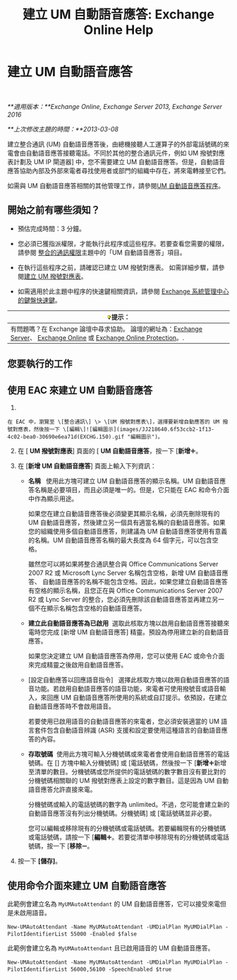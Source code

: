﻿---
title: '建立 UM 自動語音應答: Exchange Online Help'
TOCTitle: 建立 UM 自動語音應答
ms:assetid: 773f53fb-d80f-4a79-8bd3-bd753942489f
ms:mtpsurl: https://technet.microsoft.com/zh-tw/library/Aa998875(v=EXCHG.150)
ms:contentKeyID: 50473526
ms.date: 05/23/2018
mtps_version: v=EXCHG.150
f1_keywords:
- Microsoft.Exchange.Management.SnapIn.Esm.OrganizationConfiguration.UnifiedMessaging.CreateAutoAttendantWizardForm.CreateAutoAttendantWizardPage
ms.translationtype: MT
---

# 建立 UM 自動語音應答

 

_**適用版本：**Exchange Online, Exchange Server 2013, Exchange Server 2016_

_**上次修改主題的時間：**2013-03-08_

建立整合通訊 (UM) 自動語音應答後，由總機接聽人工運算子的外部電話號碼的來電會由自動語音應答接聽電話。不同於其他的整合通訊元件，例如 UM 撥號對應表計劃及 UM IP 閘道器\] 中，您不需要建立 UM 自動語音應答。但是，自動語音應答協助內部及外部來電者尋找使用者或部門的組織中存在，將來電轉接至它們。

如需與 UM 自動語音應答相關的其他管理工作，請參閱[UM 自動語音應答程序](um-auto-attendant-procedures-exchange-2013-help.md)。

## 開始之前有哪些須知？

  - 預估完成時間：3 分鐘。

  - 您必須已獲指派權限，才能執行此程序或這些程序。若要查看您需要的權限，請參閱 [整合的通訊權限](unified-messaging-permissions-exchange-2013-help.md)主題中的「UM 自動語音應答」項目。

  - 在執行這些程序之前，請確認已建立 UM 撥號對應表。 如需詳細步驟，請參閱[建立 UM 撥號對應表](create-a-um-dial-plan-exchange-2013-help.md)。

  - 如需適用於此主題中程序的快速鍵相關資訊，請參閱 [Exchange 系統管理中心的鍵盤快速鍵](keyboard-shortcuts-in-the-exchange-admin-center-exchange-online-protection-help.md)。

<table>
<thead>
<tr class="header">
<th><img src="images/Bb124558.tip(EXCHG.150).gif" title="提示" alt="提示" />提示：</th>
</tr>
</thead>
<tbody>
<tr class="odd">
<td>有問題嗎？在 Exchange 論壇中尋求協助。 論壇的網址為：<a href="https://go.microsoft.com/fwlink/p/?linkid=60612">Exchange Server</a>、 <a href="https://go.microsoft.com/fwlink/p/?linkid=267542">Exchange Online</a> 或 <a href="https://go.microsoft.com/fwlink/p/?linkid=285351">Exchange Online Protection</a>。.</td>
</tr>
</tbody>
</table>


## 您要執行的工作

## 使用 EAC 來建立 UM 自動語音應答

1.  
    
    在 EAC 中，瀏覽至 \[整合通訊\] \> \[UM 撥號對應表\]，選擇要新增自動應答的 UM 撥號對應表，然後按一下 \[編輯\]![編輯圖示](images/JJ218640.6f53ccb2-1f13-4c02-bea0-30690e6ea71d(EXCHG.150).gif "編輯圖示")。

2.  在 \[ **UM 撥號對應表**\] 頁面的 \[ **UM 自動語音應答**，按一下 \[**新增**![加入圖示](images/JJ218640.c1e75329-d6d7-4073-a27d-498590bbb558(EXCHG.150).gif "加入圖示")。

3.  在 \[**新增 UM 自動語音應答**\] 頁面上輸入下列資訊：
    
      - **名稱**   使用此方塊可建立 UM 自動語音應答的顯示名稱。UM 自動語音應答名稱是必要項目，而且必須是唯一的。但是，它只能在 EAC 和命令介面中作為顯示用途。
        
        如果您在建立自動語音應答後必須變更其顯示名稱，必須先刪除現有的 UM 自動語音應答，然後建立另一個具有適當名稱的自動語音應答。如果您的組織使用多個自動語音應答，則建議為 UM 自動語音應答使用有意義的名稱。UM 自動語音應答名稱的最大長度為 64 個字元，可以包含空格。
        
        雖然您可以將如果將整合通訊整合與 Office Communications Server 2007 R2 或 Microsoft Lync Server 名稱包含空格，新增 UM 自動語音應答、 自動語音應答的名稱不能包含空格。因此，如果您建立自動語音應答有空格的顯示名稱，且您正在與 Office Communications Server 2007 R2 或 Lync Server 的整合，您必須先刪除該自動語音應答並再建立另一個不在顯示名稱包含空格的自動語音應答。
    
      - **建立此自動語音應答為已啟用**  選取此核取方塊以啟用自動語音應答接聽來電時您完成 \[新增 UM 自動語音應答\] 精靈。預設為停用建立新的自動語音應答。
        
        如果您決定建立 UM 自動語音應答為停用，您可以使用 EAC 或命令介面來完成精靈之後啟用自動語音應答。
    
      - \[設定自動應答以回應語音指令\]   選擇此核取方塊以啟用自動語音應答的語音功能。若啟用自動語音應答的語音功能，來電者可使用撥號音或語音輸入，來回應 UM 自動語音應答所使用的系統或自訂提示。依預設，在建立自動語音應答時不會啟用語音。
        
        若要使用已啟用語音的自動語音應答的來電者，您必須安裝適當的 UM 語言套件包含自動語音辨識 (ASR) 支援和設定要使用這種語言的自動語音應答的內容。
    
      - **存取號碼**  使用此方塊可輸入分機號碼或來電者會使用自動語音應答的電話號碼。在 \[\] 方塊中輸入分機號碼\] 或 \[電話號碼，然後按一下 \[**新增**![加入圖示](images/JJ218640.c1e75329-d6d7-4073-a27d-498590bbb558(EXCHG.150).gif "加入圖示")新增至清單的數目。分機號碼或您所提供的電話號碼的數字數目沒有要比對的分機號碼相關聯的 UM 撥號對應表上設定的數字數目。這是因為 UM 自動語音應答允許直接來電。
        
        分機號碼或輸入的電話號碼的數字為 unlimited。不過，您可能會建立新的自動語音應答沒有列出分機號碼。分機號碼\] 或 \[電話號碼並非必要。
        
        您可以編輯或移除現有的分機號碼或電話號碼。若要編輯現有的分機號碼或電話號碼，請按一下 \[**編輯**![加入圖示](images/JJ218640.c1e75329-d6d7-4073-a27d-498590bbb558(EXCHG.150).gif "加入圖示")。若要從清單中移除現有的分機號碼或電話號碼，按一下 \[**移除**![\[移除\] 圖示](images/JJ657492.479b6ced-8d64-4277-a725-f17fea202b28(EXCHG.150).gif "[移除] 圖示")。

4.  按一下 **\[儲存\]**。

## 使用命令介面來建立 UM 自動語音應答

此範例會建立名為 `MyUMAutoAttendant` 的 UM 自動語音應答，它可以接受來電但是未啟用語音。

    New-UMAutoAttendant -Name MyUMAutoAttendant -UMDialPlan MyUMDialPlan -PilotIdentifierList 55000 -Enabled $false

此範例會建立名為 `MyUMAutoAttendant` 且已啟用語音的 UM 自動語音應答。

    New-UMAutoAttendant -Name MyUMAutoAttendant -UMDialPlan MyUMDialPlan -PilotIdentifierList 56000,56100 -SpeechEnabled $true

